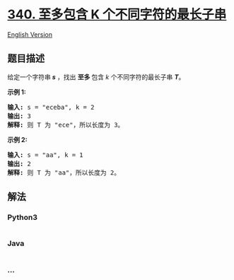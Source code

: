 # [340. 至多包含 K 个不同字符的最长子串](https://leetcode-cn.com/problems/longest-substring-with-at-most-k-distinct-characters)

[English Version](/solution/0300-0399/0340.Longest%20Substring%20with%20At%20Most%20K%20Distinct%20Characters/README_EN.md)

## 题目描述

<!-- 这里写题目描述 -->
<p>给定一个字符串<strong><em> s</em></strong> ，找出 <strong>至多 </strong>包含<em> k</em> 个不同字符的最长子串 <strong><em>T</em></strong>。</p>

<p><strong>示例 1:</strong></p>

<pre><strong>输入: </strong>s = "eceba", k = 2
<strong>输出: </strong>3
<strong>解释: </strong>则<strong> </strong>T 为 "ece"，所以长度为 3。</pre>

<p><strong>示例 2:</strong></p>

<pre><strong>输入: </strong>s = "aa", k = 1
<strong>输出: </strong>2
<strong>解释: </strong>则 T 为 "aa"，所以长度为 2。
</pre>

## 解法

<!-- 这里可写通用的实现逻辑 -->

<!-- tabs:start -->

### **Python3**

<!-- 这里可写当前语言的特殊实现逻辑 -->

```python

```

### **Java**

<!-- 这里可写当前语言的特殊实现逻辑 -->

```java

```

### **...**

```

```

<!-- tabs:end -->
